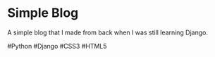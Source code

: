 # Simple Blog

A simple blog that I made from back when I was still learning Django.

#Python #Django #CSS3 #HTML5

